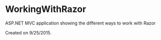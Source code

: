 # WorkingWithRazor
ASP.NET MVC application showing the different ways to work with Razor

Created on 9/25/2015.
